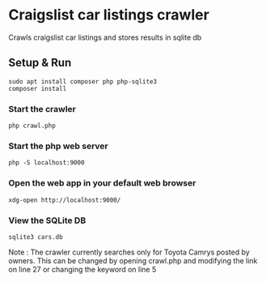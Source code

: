 # Craigslist car listings crawler

Crawls craigslist car listings and stores results in sqlite db

## Setup & Run

```
sudo apt install composer php php-sqlite3
composer install
```

### Start the crawler
```
php crawl.php
```

### Start the php web server
```
php -S localhost:9000
```

### Open the web app in your default web browser
```
xdg-open http://localhost:9000/
```

### View the SQLite DB
```sqlite3 cars.db```


Note : The crawler currently searches only for Toyota Camrys posted by owners. This can be changed by opening crawl.php and modifying the link on line 27 or changing the keyword on line 5
